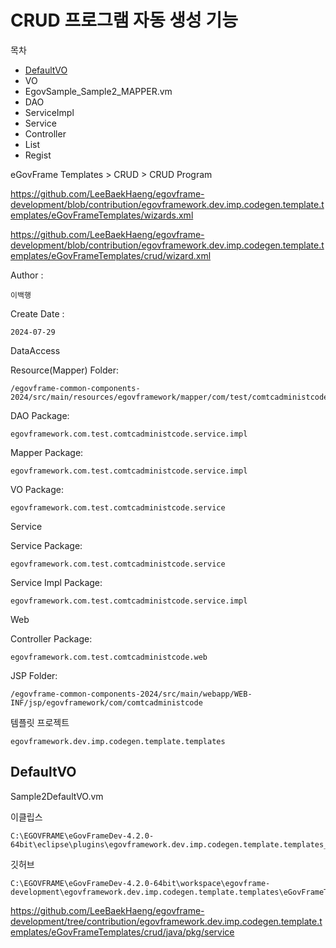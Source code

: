 # CRUD 프로그램 자동 생성 기능

목차
- [DefaultVO](#defaultvo)
- VO
- EgovSample_Sample2_MAPPER.vm
- DAO
- ServiceImpl
- Service
- Controller
- List
- Regist

eGovFrame Templates > CRUD > CRUD Program

https://github.com/LeeBaekHaeng/egovframe-development/blob/contribution/egovframework.dev.imp.codegen.template.templates/eGovFrameTemplates/wizards.xml

https://github.com/LeeBaekHaeng/egovframe-development/blob/contribution/egovframework.dev.imp.codegen.template.templates/eGovFrameTemplates/crud/wizard.xml


Author :
```
이백행
```

Create Date :
```
2024-07-29
```

DataAccess

Resource(Mapper) Folder:
```
/egovframe-common-components-2024/src/main/resources/egovframework/mapper/com/test/comtcadministcode
```

DAO Package:
```
egovframework.com.test.comtcadministcode.service.impl
```

Mapper Package:
```
egovframework.com.test.comtcadministcode.service.impl
```

VO Package:
```
egovframework.com.test.comtcadministcode.service
```

Service

Service Package:
```
egovframework.com.test.comtcadministcode.service
```

Service Impl Package:
```
egovframework.com.test.comtcadministcode.service.impl
```

Web

Controller Package:
```
egovframework.com.test.comtcadministcode.web
```

JSP Folder:
```
/egovframe-common-components-2024/src/main/webapp/WEB-INF/jsp/egovframework/com/comtcadministcode
```

템플릿 프로젝트
```
egovframework.dev.imp.codegen.template.templates
```

## DefaultVO

Sample2DefaultVO.vm

이클립스
```
C:\EGOVFRAME\eGovFrameDev-4.2.0-64bit\eclipse\plugins\egovframework.dev.imp.codegen.template.templates_4.2.0.202402021010\eGovFrameTemplates\crud\java\pkg\service
```

깃허브
```
C:\EGOVFRAME\eGovFrameDev-4.2.0-64bit\workspace\egovframe-development\egovframework.dev.imp.codegen.template.templates\eGovFrameTemplates\crud\java\pkg\service
```

https://github.com/LeeBaekHaeng/egovframe-development/tree/contribution/egovframework.dev.imp.codegen.template.templates/eGovFrameTemplates/crud/java/pkg/service
